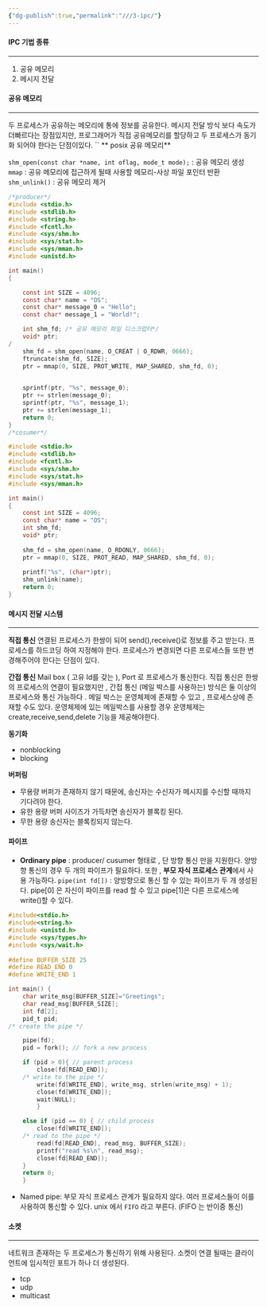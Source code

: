 ```yaml
---
{"dg-publish":true,"permalink":"///3-ipc/"}
---
```



#### IPC 기법 종류
---
1. 공유 메모리 
2.  메시지 전달




#### 공유 메모리
---
두 프로세스가 공유하는 메모리에 통에 정보를 공유한다. 메시지 전달 방식 보다 속도가 더빠르다는 장점있지만, 프로그래머가 직접 공유메모리를 할당하고 두 프로세스가 동기화 되어야 한다는 단점이있다.
``
** posix 공유 메모리**


`shm_open(const char *name, int oflag, mode_t mode);` : 공유 메모리 생성
`mmap` : 공유 메모리에 접근하게 될때 사용할 메모리-사상 파일 포인터 반환
`shm_unlink()` : 공유 메모리 제거 

```C 
/*producer*/
#include <stdio.h>
#include <stdlib.h>
#include <string.h>
#include <fcntl.h>
#include <sys/shm.h>
#include <sys/stat.h>
#include <sys/mman.h>
#include <unistd.h>

int main()
{

	const int SIZE = 4096;
	const char* name = "OS";
	const char* message_0 = "Hello";
	const char* message_1 = "World!";

	int shm_fd; /* 공유 메모리 파일 디스크럽터*/
	void* ptr;
/
	shm_fd = shm_open(name, O_CREAT | O_RDWR, 0666);
	ftruncate(shm_fd, SIZE);
	ptr = mmap(0, SIZE, PROT_WRITE, MAP_SHARED, shm_fd, 0);

	
	sprintf(ptr, "%s", message_0);
	ptr += strlen(message_0);
	sprintf(ptr, "%s", message_1);
	ptr += strlen(message_1);
	return 0;
}
/*cosumer*/

#include <stdio.h>
#include <stdlib.h>
#include <fcntl.h>
#include <sys/shm.h>
#include <sys/stat.h>
#include <sys/mman.h>

int main()
{
	const int SIZE = 4096;
	const char* name = "OS";
	int shm_fd;
	void* ptr;
	
	shm_fd = shm_open(name, O_RDONLY, 0666);
	ptr = mmap(0, SIZE, PROT_READ, MAP_SHARED, shm_fd, 0);
	
	printf("%s", (char*)ptr);
	shm_unlink(name);
	return 0;
}


```


#### 메시지 전달 시스템
---
**직접 통신** 
연결된 프로세스가 한쌍이 되어 send(),receive()로 정보를 주고 받는다. 프로세스를 하드코딩 하여 지정해야 한다. 프로세스가 변경되면 다른 프로세스들 또한 변경해주어야 한다는 단점이 있다.

**간접 통신**
Mail box (  고유 Id를 갖는 ),  Port 로 프로세스가 통신한다. 직접 통신은 한쌍의 프로세스의 연결이 필요했지만 , 간접 통신 (메일 박스를 사용하는)  방식은 둘 이상의 프로세스와 통신 가능하다 . 
메일 박스는 운영체제에 존재할 수 있고 , 프로세스상에 존재할 수도 있다. 운영체제에 있는 메일박스를 사용할 경우 운영체제는 create,receive,send,delete 기능을 제공해야한다.


**동기화**
- nonblocking
- blocking

**버퍼링**
- 무용량
  버퍼가 존재하지 않기 때문에, 송신자는 수신자가 메시지를 수신할 때까지 기다려야 한다.
- 유한 용량
  버퍼 사이즈가 가득차면 송신자가 블록킹 된다.
- 무한 용량
  송신자는 블록킹되지 않는다.



#### 파이프

- **Ordinary pipe** : producer/ cusumer 형태로 , 단 방향 통신 만을 지원한다. 양방향 통신의 경우 두 개의 파이프가 필요하다. 또한 , **부모 자식 프로세스 관계**에서 사용 가능하다.
	`pipe(int fd[])` : 양방향으로 통신 할 수 있는 파이프가 두 개 생성된다. pipe[0] 은 자신이 파이프를 read 할 수 있고 pipe[1]은 다른 프로세스에 write()할 수 있다. 

```c
#include<stdio.h>
#include<string.h>
#include <unistd.h>
#include <sys/types.h>
#include <sys/wait.h>
  
#define BUFFER_SIZE 25
#define READ_END 0
#define WRITE_END 1

int main() {
    char write_msg[BUFFER_SIZE]="Greetings";
    char read_msg[BUFFER_SIZE];
    int fd[2];
    pid_t pid;
/* create the pipe */

    pipe(fd);
    pid = fork(); // fork a new process

    if (pid > 0){ // parent process
        close(fd[READ_END]);
    /* write to the pipe */
        write(fd[WRITE_END], write_msg, strlen(write_msg) + 1);
        close(fd[WRITE_END]);
        wait(NULL);
        }

    else if (pid == 0) { // child process
        close(fd[WRITE_END]);
    /* read to the pipe */
        read(fd[READ_END], read_msg, BUFFER_SIZE);
        printf("read %s\n", read_msg);
        close(fd[READ_END]);
    }
    return 0;
    }
```


- Named pipe: 부모 자식 프로세스 관계가 필요하지 않다. 여러 프로세스들이 이를 사용하여 통신할 수 있다.  unix 에서 `FIFO` 라고 부른다. (FIFO 는 반이중 통신)
  
  
#### 소켓
---
네트워크 존재하는 두 프로세스가 통신하기 위해 사용된다. 소켓이 연결 될때는 클라이언트에 임시적인 포트가 하나 더 생성된다.

- tcp
- udp
-  multicast 

